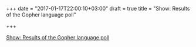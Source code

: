 +++
date = "2017-01-17T22:00:10+03:00"
draft = true
title = "Show: Results of the Gopher language poll"

+++

<p><a href="/stories/1490-show-results-of-the-gopher-language-poll">Show: Results of the Gopher language poll</a></p>
